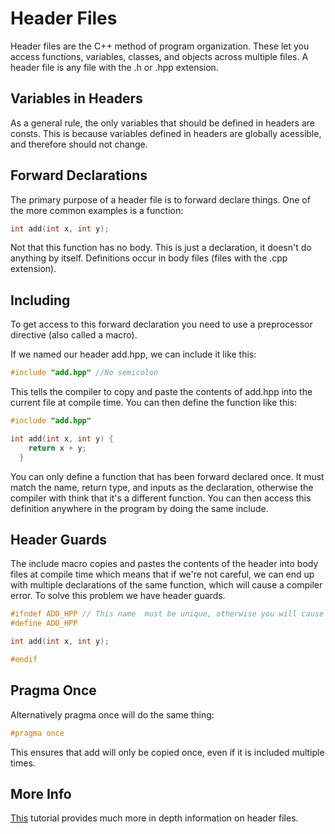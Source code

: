 # Header Files

Header files are the C++ method of program organization. These let you access functions, variables, classes, and objects across multiple files. A header file is any file with the .h or .hpp extension.

## Variables in Headers

As a general rule, the only variables that should be defined in headers are consts. This is because variables defined in headers are globally acessible, and therefore should not change.

## Forward Declarations

The primary purpose of a header file is to forward declare things. One of the more common examples is a function:

```cpp
int add(int x, int y);
```

Not that this function has no body. This is just a declaration, it doesn't do anything by itself. Definitions occur in body files (files with the .cpp extension).

## Including

To get access to this forward declaration you need to use a preprocessor directive (also called a macro).

If we named our header add.hpp, we can include it like this:

```cpp
#include "add.hpp" //No semicolon
```

This tells the compiler to copy and paste the contents of add.hpp into the current file at compile time. You can then define the function like this:

```cpp
#include "add.hpp"

int add(int x, int y) {
    return x + y;
  }
```

You can only define a function that has been forward declared once. It must match the name, return type, and inputs as the declaration, otherwise the compiler with think that it's a different function. You can then access this definition anywhere in the program by doing the same include.

## Header Guards

The include macro copies and pastes the contents of the header into body files at compile time which means that if we're not careful, we can end up with multiple declarations of the same function, which will cause a compiler error. To solve this problem we have header guards.

```cpp
#ifndef ADD_HPP // This name  must be unique, otherwise you will cause other headers to be ignored
#define ADD_HPP

int add(int x, int y);

#endif
```

## Pragma Once

Alternatively pragma once will do the same thing:

```cpp
#pragma once
```

This ensures that add will only be copied once, even if it is included multiple times.

## More Info

[This](https://www.learncpp.com/cpp-tutorial/header-files/) tutorial provides much more in depth information on header files.
